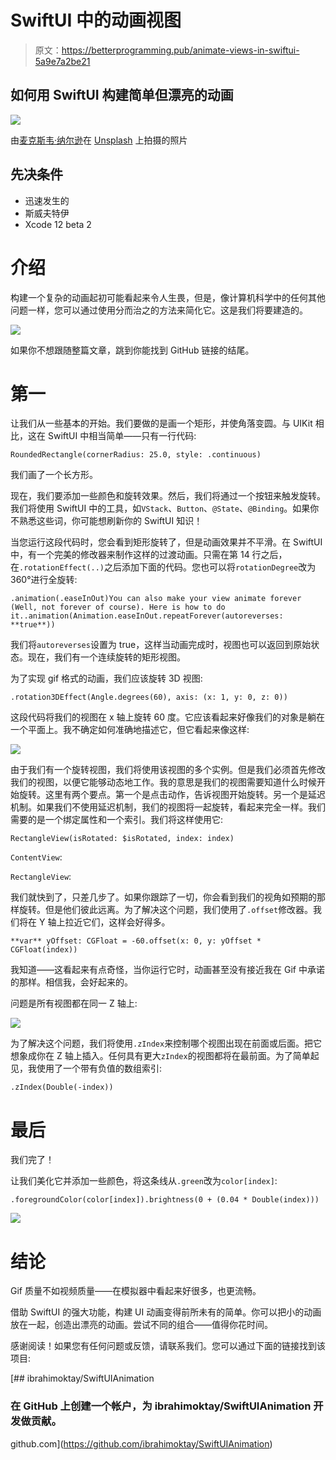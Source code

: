 # SwiftUI 中的动画视图

> 原文：<https://betterprogramming.pub/animate-views-in-swiftui-5a9e7a2be21>

## 如何用 SwiftUI 构建简单但漂亮的动画

![](img/11be60b7c06ede41f91db616c5203dbd.png)

由[麦克斯韦·纳尔逊](https://unsplash.com/@maxcodes?utm_source=unsplash&utm_medium=referral&utm_content=creditCopyText)在 [Unsplash](https://unsplash.com/s/photos/swift?utm_source=unsplash&utm_medium=referral&utm_content=creditCopyText) 上拍摄的照片

## **先决条件**

*   迅速发生的
*   斯威夫特伊
*   Xcode 12 beta 2

# 介绍

构建一个复杂的动画起初可能看起来令人生畏，但是，像计算机科学中的任何其他问题一样，您可以通过使用分而治之的方法来简化它。这是我们将要建造的。

![](img/36917d78b37315f89c25dbbcf85d0a8f.png)

如果你不想跟随整篇文章，跳到你能找到 GitHub 链接的结尾。

# 第一

让我们从一些基本的开始。我们要做的是画一个矩形，并使角落变圆。与 UIKit 相比，这在 SwiftUI 中相当简单——只有一行代码:

```
RoundedRectangle(cornerRadius: 25.0, style: .continuous)
```

我们画了一个长方形。

现在，我们要添加一些颜色和旋转效果。然后，我们将通过一个按钮来触发旋转。我们将使用 SwiftUI 中的工具，如`VStack`、`Button`、`@State`、`@Binding`。如果你不熟悉这些词，你可能想刷新你的 SwiftUI 知识！

当您运行这段代码时，您会看到矩形旋转了，但是动画效果并不平滑。在 SwiftUI 中，有一个完美的修改器来制作这样的过渡动画。只需在第 14 行之后，在`.rotationEffect(..)`之后添加下面的代码。您也可以将`rotationDegree`改为 360°进行全旋转:

```
.animation(.easeInOut)You can also make your view animate forever (Well, not forever of course). Here is how to do it..animation(Animation.easeInOut.repeatForever(autoreverses: **true**))
```

我们将`autoreverses`设置为 true，这样当动画完成时，视图也可以返回到原始状态。现在，我们有一个连续旋转的矩形视图。

为了实现 gif 格式的动画，我们应该旋转 3D 视图:

```
.rotation3DEffect(Angle.degrees(60), axis: (x: 1, y: 0, z: 0))
```

这段代码将我们的视图在 x 轴上旋转 60 度。它应该看起来好像我们的对象是躺在一个平面上。我不确定如何准确地描述它，但它看起来像这样:

![](img/48c38012e26d67f908839f14054d43c2.png)

由于我们有一个旋转视图，我们将使用该视图的多个实例。但是我们必须首先修改我们的视图，以便它能够动态地工作。我的意思是我们的视图需要知道什么时候开始旋转。这里有两个要点。第一个是点击动作，告诉视图开始旋转。另一个是延迟机制。如果我们不使用延迟机制，我们的视图将一起旋转，看起来完全一样。我们需要的是一个绑定属性和一个索引。我们将这样使用它:

```
RectangleView(isRotated: $isRotated, index: index)
```

`ContentView`:

`RectangleView`:

我们就快到了，只差几步了。如果你跟踪了一切，你会看到我们的视角如预期的那样旋转。但是他们彼此远离。为了解决这个问题，我们使用了`.offset`修改器。我们将在 Y 轴上拉近它们，这样会好得多。

```
**var** yOffset: CGFloat = -60.offset(x: 0, y: yOffset * CGFloat(index))
```

我知道——这看起来有点奇怪，当你运行它时，动画甚至没有接近我在 Gif 中承诺的那样。相信我，会好起来的。

问题是所有视图都在同一 Z 轴上:

![](img/9439388d0ef58376f4260e766baf7ae0.png)

为了解决这个问题，我们将使用`.zIndex`来控制哪个视图出现在前面或后面。把它想象成你在 Z 轴上插入。任何具有更大`zIndex`的视图都将在最前面。为了简单起见，我使用了一个带有负值的数组索引:

```
.zIndex(Double(-index))
```

# 最后

我们完了！

让我们美化它并添加一些颜色，将这条线从`.green`改为`color[index]`:

```
.foregroundColor(color[index]).brightness(0 + (0.04 * Double(index)))
```

![](img/1811e88c7441fb20cf5cff5c5e47d306.png)

# 结论

Gif 质量不如视频质量——在模拟器中看起来好很多，也更流畅。

借助 SwiftUI 的强大功能，构建 UI 动画变得前所未有的简单。你可以把小的动画放在一起，创造出漂亮的动画。尝试不同的组合——值得你花时间。

感谢阅读！如果您有任何问题或反馈，请联系我们。您可以通过下面的链接找到该项目:

[](https://github.com/ibrahimoktay/SwiftUIAnimation) [## ibrahimoktay/SwiftUIAnimation

### 在 GitHub 上创建一个帐户，为 ibrahimoktay/SwiftUIAnimation 开发做贡献。

github.com](https://github.com/ibrahimoktay/SwiftUIAnimation)
